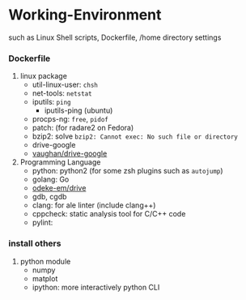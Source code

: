 # Working-Environment
such as Linux Shell scripts,
     Dockerfile,
     /home directory settings

### Dockerfile
1. linux package
    - util-linux-user: `chsh`
    - net-tools: `netstat`
    - iputils: `ping`
        - iputils-ping (ubuntu)
    - procps-ng: `free`, `pidof`
    - patch: (for radare2 on Fedora)
    - bzip2: solve `bzip2: Cannot exec: No such file or directory`
    - drive-google
	- [vaughan/drive-google](https://copr.fedorainfracloud.org/coprs/vaughan/drive-google/)
2. Programming Language
    - python: python2 (for some zsh plugins such as `autojump`)
    - golang: Go
	- [odeke-em/drive](https://github.com/odeke-em/drive)
    - gdb, cgdb
    - clang: for ale linter (include clang++)
    - cppcheck: static analysis tool for C/C++ code
    - pylint: 

### install others
1. python module
    - numpy
    - matplot
    - ipython: more interactively python CLI
